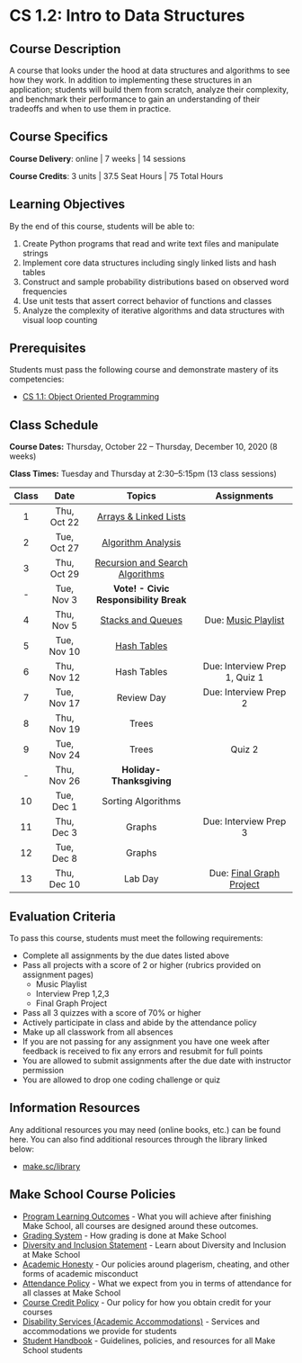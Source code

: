 # CS 1.2: Intro to Data Structures

## Course Description

A course that looks under the hood at data structures and algorithms to see how they work. In addition to implementing these structures in an application; students will build them from scratch, analyze their complexity, and benchmark their performance to gain an understanding of their tradeoffs and when to use them in practice.

## Course Specifics

**Course Delivery**: online | 7 weeks | 14 sessions

**Course Credits**: 3 units | 37.5 Seat Hours | 75 Total Hours

## Learning Objectives

By the end of this course, students will be able to:
1.   Create Python programs that read and write text files and manipulate strings
2.   Implement core data structures including singly linked lists and hash tables
4.   Construct and sample probability distributions based on observed word frequencies
6.   Use unit tests that assert correct behavior of functions and classes
7.   Analyze the complexity of iterative algorithms and data structures with visual loop counting

## Prerequisites

Students must pass the following course and demonstrate mastery of its competencies:

-  [CS 1.1: Object Oriented Programming](https://make.sc/cs11)

## Class Schedule

**Course Dates:** Thursday, October 22 – Thursday, December 10, 2020 (8 weeks)

**Class Times:** Tuesday and Thursday at 2:30–5:15pm (13 class sessions)

| Class |          Date          |                 Topics                  | Assignments | 
|:-----:|:----------------------:|:---------------------------------------:|:--------:|
|  1 |  Thu, Oct 22               | [Arrays & Linked Lists] |
|  2 |  Tue, Oct 27               | [Algorithm Analysis] | 
|  3 |  Thu, Oct 29               | [Recursion and Search Algorithms] | 
|  - |  Tue, Nov 3              | **Vote! - Civic Responsibility Break** |
|  4 |  Thu, Nov 5               | [Stacks and Queues]| Due: [Music Playlist]
|  5 |  Tue, Nov 10               | [Hash Tables] |  
|  6 |  Thu, Nov 12               | Hash Tables | Due: Interview Prep 1, Quiz 1
|  7 |  Tue, Nov 17              | Review Day | Due: Interview Prep 2
|  8 |  Thu, Nov 19              | Trees | 
|  9 |  Tue, Nov 24              | Trees | Quiz 2
|  - |  Thu, Nov 26               | **Holiday- Thanksgiving** |
| 10 |  Tue, Dec 1              | Sorting Algorithms | 
| 11 |  Thu, Dec 3              | Graphs | Due: Interview Prep 3
| 12 |  Tue, Dec 8              | Graphs | 
| 13 |  Thu, Dec 10                | Lab Day | Due: [Final Graph Project]

[Arrays & Linked Lists]:https://docs.google.com/presentation/d/1166gIzsOn-fMl8UT2US6OCmYX3Z9XNP1Z0rjjKgzrhg/edit#slide=id.g7db18ff8bb_0_63
[Algorithm Analysis]:https://docs.google.com/presentation/d/195VG9kyXou_jL1VX7w9R5dOJ76p0rek1jYqrWEnBf70/edit#slide=id.ga55ca9f4ae_0_83
[Music Playlist]: Lessons/playlist.md
[Final Graph Project]: Lessons/graphproject.md
[Recursion and Search Algorithms]:https://docs.google.com/presentation/d/1qFDn7pWKxkHc1PWInQVxSGudzAbHuQDiXE2onEMxMQA/edit#slide=id.g9f11f32373_1_0

[Stacks and Queues]: https://docs.google.com/presentation/d/1BdJaPgwYzBEbFw1tc_e8srf3lIotlcTQyB64IRMNsfc/edit#slide=id.ga76237554e_0_63

[Hash Tables]: https://docs.google.com/presentation/d/1WDzrB3fF68I8B5Zi54LwPXvd_sGlq4SXyXDuwT2IPY8/edit#slide=id.ga99f0fc9c3_1_102


## Evaluation Criteria

To pass this course, students must meet the following requirements:
- Complete all assignments by the due dates listed above
- Pass all projects with a score of 2 or higher (rubrics provided on assignment pages)
    - Music Playlist
    - Interview Prep 1,2,3
    - Final Graph Project
- Pass all 3 quizzes with a score of 70% or higher
- Actively participate in class and abide by the attendance policy
- Make up all classwork from all absences
- If you are not passing for any assignment you have one week after feedback is received to fix any errors and resubmit for full points
- You are allowed to submit assignments after the due date with instructor permission 
- You are allowed to drop one coding challenge or quiz

##  Information Resources

Any additional resources you may need (online books, etc.) can be found here. You can also find additional resources through the library linked below:

- [make.sc/library](http://make.sc/library)

## Make School Course Policies

- [Program Learning Outcomes](https://make.sc/program-learning-outcomes) - What you will achieve after finishing Make School, all courses are designed around these outcomes.
- [Grading System](https://make.sc/grading-system) - How grading is done at Make School
- [Diversity and Inclusion Statement](https://make.sc/diversity-and-inclusion-statement) - Learn about Diversity and Inclusion at Make School
- [Academic Honesty](https://make.sc/academic-honesty-policy) - Our policies around plagerism, cheating, and other forms of academic misconduct 
- [Attendance Policy](https://make.sc/attendance-policy) - What we expect from you in terms of attendance for all classes at Make School
- [Course Credit Policy](https://make.sc/course-credit-policy) - Our policy for how you obtain credit for your courses
- [Disability Services (Academic Accommodations)](https://make.sc/disability-services) - Services and accommodations we provide for students
- [Student Handbook](https://make.sc/student-handbook) - Guidelines, policies, and resources for all Make School students

